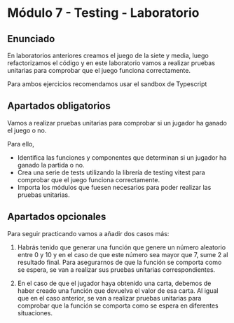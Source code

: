 # Módulo 7 - Testing - Laboratorio
## Enunciado
En laboratorios anteriores creamos el juego de la siete y media, luego refactorizamos el código y en este laboratorio vamos a realizar pruebas unitarias para comprobar que el juego funciona correctamente.

Para ambos ejercicios recomendamos usar el sandbox de Typescript

## Apartados obligatorios
Vamos a realizar pruebas unitarias para comprobar si un jugador ha ganado el juego o no.

Para ello,

- Identifica las funciones y componentes que determinan si un jugador ha ganado la partida o no.
- Crea una serie de tests utilizando la librería de testing vitest para comprobar que el juego funciona correctamente.
- Importa los módulos que fuesen necesarios para poder realizar las pruebas unitarias.
## Apartados opcionales
Para seguir practicando vamos a añadir dos casos más:

1. Habrás tenido que generar una función que genere un número aleatorio entre 0 y 10 y en el caso de que este número sea mayor que 7, sume 2 al resultado final. Para asegurarnos de que la función se comporta como se espera, se van a realizar sus pruebas unitarias correspondientes.

2. En el caso de que el jugador haya obtenido una carta, debemos de haber creado una función que devuelva el valor de esa carta. Al igual que en el caso anterior, se van a realizar pruebas unitarias para comprobar que la función se comporta como se espera en diferentes situaciones.